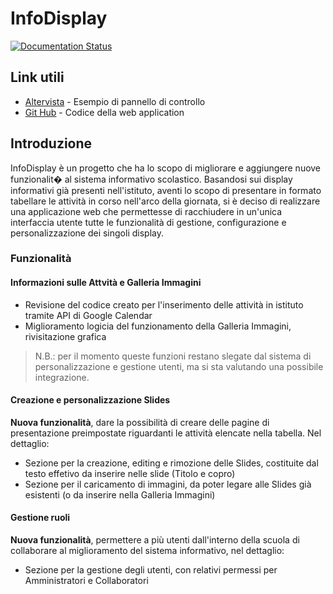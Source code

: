 # InfoDisplay
[![Documentation Status](https://readthedocs.org/projects/infodisplay/badge/?version=latest)](http://infodisplay.readthedocs.io/it/latest/?badge=latest)
## Link utili
* [Altervista](http://diegomartignoni.altervista.org/ci/) - Esempio di pannello di controllo
* [Git Hub](https://github.com/DiegoMartignoni/ci) - Codice della web application

## Introduzione
InfoDisplay è un progetto che ha lo scopo di migliorare e aggiungere nuove funzionalit� al sistema informativo scolastico. Basandosi sui display informativi già presenti nell'istituto, aventi lo scopo di presentare in formato tabellare le attività in corso nell'arco della giornata, si è deciso di realizzare una applicazione web che permettesse di racchiudere in un'unica interfaccia utente tutte le funzionalità di gestione, configurazione e personalizzazione dei singoli display.

### Funzionalità
#### Informazioni sulle Attvità e Galleria Immagini
* Revisione del codice creato per l'inserimento delle attività in istituto tramite API di Google Calendar
* Miglioramento logicia del funzionamento della Galleria Immagini, rivisitazione grafica

> N.B.: per il momento queste funzioni restano slegate dal sistema di personalizzazione e gestione utenti, ma si sta valutando una possibile integrazione.

#### Creazione e personalizzazione Slides
**Nuova funzionalità**, dare la possibilità di creare delle pagine di presentazione preimpostate riguardanti le attività elencate nella tabella. Nel dettaglio:
* Sezione per la creazione, editing e rimozione delle Slides, costituite dal testo effetivo da inserire nelle slide (Titolo e copro)
* Sezione per il caricamento di immagini, da poter legare alle Slides già esistenti (o da inserire nella Galleria Immagini)

#### Gestione ruoli
**Nuova funzionalità**, permettere a più utenti dall'interno della scuola di collaborare al miglioramento del sistema informativo, nel dettaglio:
* Sezione per la gestione degli utenti, con relativi permessi per Amministratori e Collaboratori

